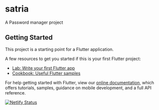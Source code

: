 # satria

A Password manager project

## Getting Started

This project is a starting point for a Flutter application.

A few resources to get you started if this is your first Flutter project:

- [Lab: Write your first Flutter app](https://flutter.dev/docs/get-started/codelab)
- [Cookbook: Useful Flutter samples](https://flutter.dev/docs/cookbook)

For help getting started with Flutter, view our
[online documentation](https://flutter.dev/docs), which offers tutorials,
samples, guidance on mobile development, and a full API reference.


[![Netlify Status](https://api.netlify.com/api/v1/badges/ec7b4ba7-623d-470b-8576-5c046c62ce76/deploy-status)](https://app.netlify.com/sites/s-a-t-r-i-a/deploys)